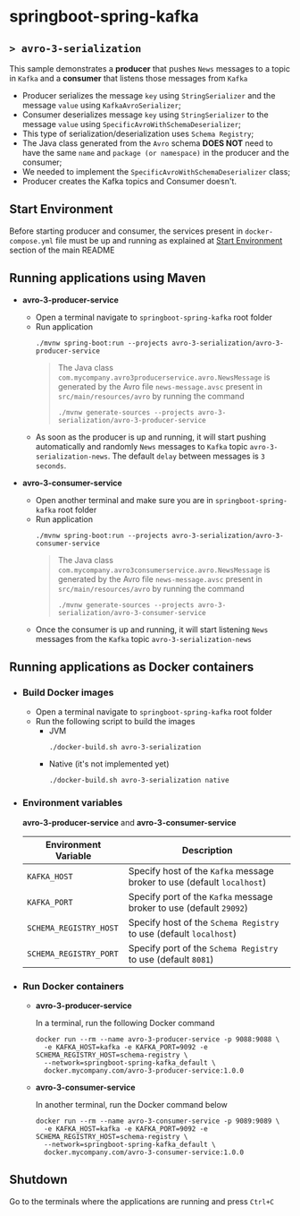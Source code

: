 # springboot-spring-kafka
## `> avro-3-serialization`

This sample demonstrates a **producer** that pushes `News` messages to a topic in `Kafka` and a **consumer** that listens those messages from `Kafka`
- Producer serializes the message `key` using `StringSerializer` and the message `value` using `KafkaAvroSerializer`;
- Consumer deserializes message `key` using `StringSerializer` to the message `value` using `SpecificAvroWithSchemaDeserializer`;
- This type of serialization/deserialization uses `Schema Registry`;
- The Java class generated from the `Avro` schema **DOES NOT** need to have the same `name` and `package (or namespace)` in the producer and the consumer;
- We needed to implement the `SpecificAvroWithSchemaDeserializer` class;
- Producer creates the Kafka topics and Consumer doesn't.

## Start Environment

Before starting producer and consumer, the services present in `docker-compose.yml` file must be up and running as explained at [Start Environment](https://github.com/ivangfr/springboot-spring-kafka#start-environment) section of the main README

## Running applications using Maven

- **avro-3-producer-service**

  - Open a terminal navigate to `springboot-spring-kafka` root folder
  - Run application
    ```
    ./mvnw spring-boot:run --projects avro-3-serialization/avro-3-producer-service
    ```
    > The Java class `com.mycompany.avro3producerservice.avro.NewsMessage` is generated by the Avro file `news-message.avsc` present in `src/main/resources/avro` by running the command
    > ```
    > ./mvnw generate-sources --projects avro-3-serialization/avro-3-producer-service
    > ```
  - As soon as the producer is up and running, it will start pushing automatically and randomly `News` messages to `Kafka` topic `avro-3-serialization-news`. The default `delay` between messages is `3 seconds`.

- **avro-3-consumer-service**

  - Open another terminal and make sure you are in `springboot-spring-kafka` root folder
  - Run application
    ```
    ./mvnw spring-boot:run --projects avro-3-serialization/avro-3-consumer-service
    ```
    > The Java class `com.mycompany.avro3consumerservice.avro.NewsMessage` is generated by the Avro file `news-message.avsc` present in `src/main/resources/avro` by running the command
    > ```
    > ./mvnw generate-sources --projects avro-3-serialization/avro-3-consumer-service
    > ```
  - Once the consumer is up and running, it will start listening `News` messages from the `Kafka` topic `avro-3-serialization-news`

## Running applications as Docker containers

- ### Build Docker images

  - Open a terminal navigate to `springboot-spring-kafka` root folder
  - Run the following script to build the images
    - JVM
      ```
      ./docker-build.sh avro-3-serialization
      ```
    - Native (it's not implemented yet)
      ```
      ./docker-build.sh avro-3-serialization native
      ```

- ### Environment variables

  **avro-3-producer-service** and **avro-3-consumer-service**

  | Environment Variable   | Description                                                             |
  | ---------------------- | ----------------------------------------------------------------------- |
  | `KAFKA_HOST`           | Specify host of the `Kafka` message broker to use (default `localhost`) |
  | `KAFKA_PORT`           | Specify port of the `Kafka` message broker to use (default `29092`)     |
  | `SCHEMA_REGISTRY_HOST` | Specify host of the `Schema Registry` to use (default `localhost`)      |
  | `SCHEMA_REGISTRY_PORT` | Specify port of the `Schema Registry` to use (default `8081`)           |

- ### Run Docker containers

  - **avro-3-producer-service**

    In a terminal, run the following Docker command
    ```
    docker run --rm --name avro-3-producer-service -p 9088:9088 \
      -e KAFKA_HOST=kafka -e KAFKA_PORT=9092 -e SCHEMA_REGISTRY_HOST=schema-registry \
      --network=springboot-spring-kafka_default \
      docker.mycompany.com/avro-3-producer-service:1.0.0
    ```

  - **avro-3-consumer-service**

    In another terminal, run the Docker command below
    ```
    docker run --rm --name avro-3-consumer-service -p 9089:9089 \
      -e KAFKA_HOST=kafka -e KAFKA_PORT=9092 -e SCHEMA_REGISTRY_HOST=schema-registry \
      --network=springboot-spring-kafka_default \
      docker.mycompany.com/avro-3-consumer-service:1.0.0
    ```

## Shutdown

Go to the terminals where the applications are running and press `Ctrl+C`
